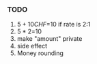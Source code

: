 ### TODO

1. $5+10CHF=$10 if rate is 2:1  
2. $5*2=$10  
3. make "amount" private  
4. side effect  
5. Money rounding
